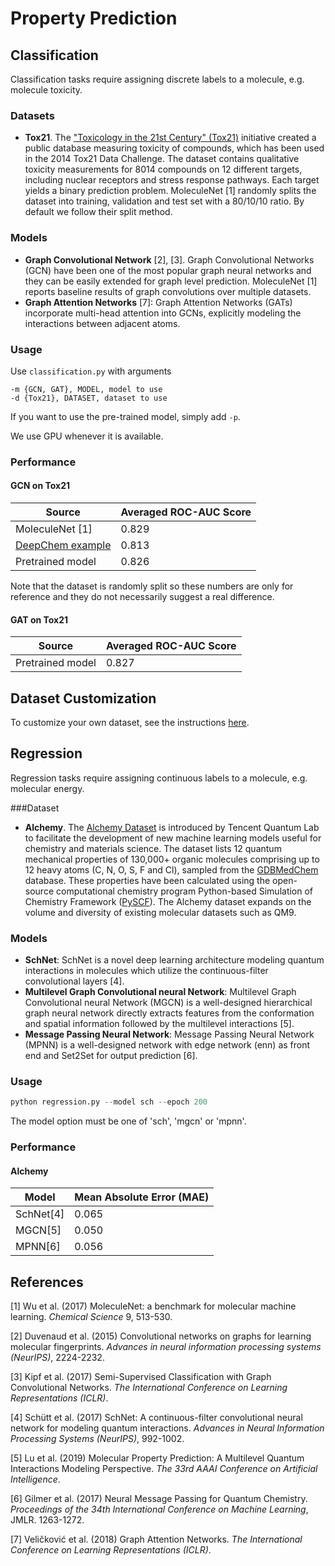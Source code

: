 # Property Prediction

## Classification

Classification tasks require assigning discrete labels to a molecule, e.g. molecule toxicity.

### Datasets
- **Tox21**. The ["Toxicology in the 21st Century" (Tox21)](https://tripod.nih.gov/tox21/challenge/) initiative created
a public database measuring toxicity of compounds, which has been used in the 2014 Tox21 Data Challenge. The dataset
contains qualitative toxicity measurements for 8014 compounds on 12 different targets, including nuclear receptors and
stress response pathways. Each target yields a binary prediction problem. MoleculeNet [1] randomly splits the dataset
into training, validation and test set with a 80/10/10 ratio. By default we follow their split method.

### Models
- **Graph Convolutional Network** [2], [3]. Graph Convolutional Networks (GCN) have been one of the most popular graph neural
networks and they can be easily extended for graph level prediction. MoleculeNet [1] reports baseline results of graph
convolutions over multiple datasets.
- **Graph Attention Networks** [7]: Graph Attention Networks (GATs) incorporate multi-head attention into GCNs,
explicitly modeling the interactions between adjacent atoms.

### Usage

Use `classification.py` with arguments
```
-m {GCN, GAT}, MODEL, model to use
-d {Tox21}, DATASET, dataset to use
```

If you want to use the pre-trained model, simply add `-p`.

We use GPU whenever it is available.

### Performance

#### GCN on Tox21

| Source           | Averaged ROC-AUC Score |
| ---------------- | ---------------------- |
| MoleculeNet [1]  | 0.829                  |
| [DeepChem example](https://github.com/deepchem/deepchem/blob/master/examples/tox21/tox21_tensorgraph_graph_conv.py) | 0.813                  |
| Pretrained model | 0.826                  |

Note that the dataset is randomly split so these numbers are only for reference and they do not necessarily suggest
a real difference.

#### GAT on Tox21

| Source           | Averaged ROC-AUC Score |
| ---------------- | ---------------------- |
| Pretrained model | 0.827                  |

## Dataset Customization

To customize your own dataset, see the instructions
[here](https://github.com/dmlc/dgl/tree/master/python/dgl/data/chem).

## Regression   

Regression tasks require assigning continuous labels to a molecule, e.g. molecular energy.

###Dataset  

- **Alchemy**. The [Alchemy Dataset](https://alchemy.tencent.com/) is introduced by Tencent Quantum Lab to facilitate the development of new 
machine learning models useful for chemistry and materials science. The dataset lists 12 quantum mechanical properties of 130,000+ organic 
molecules comprising up to 12 heavy atoms (C, N, O, S, F and Cl), sampled from the [GDBMedChem](http://gdb.unibe.ch/downloads/) database. 
These properties have been calculated using the open-source computational chemistry program Python-based Simulation of Chemistry Framework 
([PySCF](https://github.com/pyscf/pyscf)). The Alchemy dataset expands on the volume and diversity of existing molecular datasets such as QM9.  

### Models  

- **SchNet**: SchNet is a novel deep learning architecture modeling quantum interactions in molecules which utilize the continuous-filter 
convolutional layers [4].   
- **Multilevel Graph Convolutional neural Network**: Multilevel Graph Convolutional neural Network (MGCN) is a well-designed hierarchical 
graph neural network directly extracts features from the conformation and spatial information followed by the multilevel interactions [5].    
- **Message Passing Neural Network**: Message Passing Neural Network (MPNN) is a well-designed network with edge network (enn) as front end 
and Set2Set for output prediction [6].

### Usage

```py  
python regression.py --model sch --epoch 200
```  
The model option must be one of 'sch', 'mgcn' or 'mpnn'.  

### Performance    

#### Alchemy   

|Model        |Mean Absolute Error (MAE)|  
|-------------|-------------------------|
|SchNet[4]    |0.065|
|MGCN[5]      |0.050|
|MPNN[6]      |0.056|

## References
[1] Wu et al. (2017) MoleculeNet: a benchmark for molecular machine learning. *Chemical Science* 9, 513-530.

[2] Duvenaud et al. (2015) Convolutional networks on graphs for learning molecular fingerprints. *Advances in neural 
information processing systems (NeurIPS)*, 2224-2232.

[3] Kipf et al. (2017) Semi-Supervised Classification with Graph Convolutional Networks.
*The International Conference on Learning Representations (ICLR)*.

[4] Schütt et al. (2017) SchNet: A continuous-filter convolutional neural network for modeling quantum interactions. 
*Advances in Neural Information Processing Systems (NeurIPS)*, 992-1002.

[5] Lu et al. (2019) Molecular Property Prediction: A Multilevel Quantum Interactions Modeling Perspective. 
*The 33rd AAAI Conference on Artificial Intelligence*. 

[6] Gilmer et al. (2017) Neural Message Passing for Quantum Chemistry. *Proceedings of the 34th International Conference on 
Machine Learning*, JMLR. 1263-1272.

[7] Veličković et al. (2018) Graph Attention Networks. 
*The International Conference on Learning Representations (ICLR)*. 
